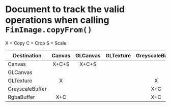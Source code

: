 # Document to track the valid operations when calling `FimImage.copyFrom()`

X = Copy
C = Crop
S = Scale

| Destination     | Canvas | GLCanvas | GLTexture | GreyscaleBuffer | RgbaBuffer |
|-----------------|:------:|:--------:|:---------:|:---------------:|:----------:|
| Canvas          | X+C+S  | X+C+S    |           |                 | X+C        |
| GLCanvas        |        |          |           |                 |            |
| GLTexture       | X      |          |           | X               | X          |
| GreyscaleBuffer |        |          |           | X+C             |            |
| RgbaBuffer      | X+C    |          |           | X+C             | X+C        |
